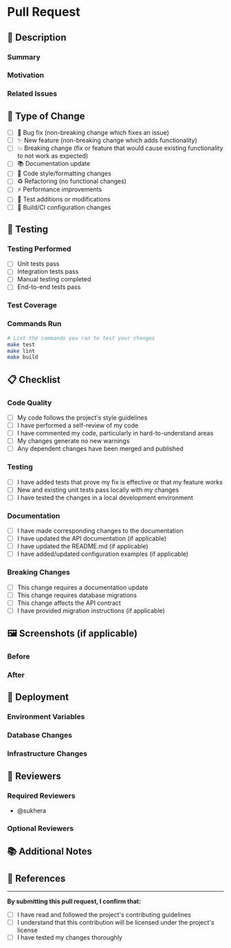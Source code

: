 # Pull Request

## 📝 Description

### Summary
<!-- Provide a brief summary of the changes -->

### Motivation
<!-- Why are these changes needed? What problem do they solve? -->

### Related Issues
<!-- Link to any related issues using "Fixes #123" or "Closes #123" -->

## 🔄 Type of Change

- [ ] 🐛 Bug fix (non-breaking change which fixes an issue)
- [ ] ✨ New feature (non-breaking change which adds functionality)
- [ ] 💥 Breaking change (fix or feature that would cause existing functionality to not work as expected)
- [ ] 📚 Documentation update
- [ ] 🎨 Code style/formatting changes
- [ ] ♻️ Refactoring (no functional changes)
- [ ] ⚡ Performance improvements
- [ ] 🧪 Test additions or modifications
- [ ] 🔧 Build/CI configuration changes

## 🧪 Testing

### Testing Performed
- [ ] Unit tests pass
- [ ] Integration tests pass
- [ ] Manual testing completed
- [ ] End-to-end tests pass

### Test Coverage
<!-- Describe what areas were tested and how -->

### Commands Run
```bash
# List the commands you ran to test your changes
make test
make lint
make build
```

## 📋 Checklist

### Code Quality
- [ ] My code follows the project's style guidelines
- [ ] I have performed a self-review of my code
- [ ] I have commented my code, particularly in hard-to-understand areas
- [ ] My changes generate no new warnings
- [ ] Any dependent changes have been merged and published

### Testing
- [ ] I have added tests that prove my fix is effective or that my feature works
- [ ] New and existing unit tests pass locally with my changes
- [ ] I have tested the changes in a local development environment

### Documentation
- [ ] I have made corresponding changes to the documentation
- [ ] I have updated the API documentation (if applicable)
- [ ] I have updated the README.md (if applicable)
- [ ] I have added/updated configuration examples (if applicable)

### Breaking Changes
- [ ] This change requires a documentation update
- [ ] This change requires database migrations
- [ ] This change affects the API contract
- [ ] I have provided migration instructions (if applicable)

## 🖼️ Screenshots (if applicable)

### Before
<!-- Screenshots of the current behavior -->

### After
<!-- Screenshots of the new behavior -->

## 🚀 Deployment

### Environment Variables
<!-- List any new environment variables or configuration changes -->

### Database Changes
<!-- Describe any database schema changes or migrations needed -->

### Infrastructure Changes
<!-- Describe any infrastructure or deployment changes needed -->

## 👥 Reviewers

### Required Reviewers
- @sukhera

### Optional Reviewers
<!-- Tag any additional reviewers who might be interested -->

## 📚 Additional Notes

<!-- Any additional information that reviewers should know -->

## 🔗 References

<!-- Links to external documentation, RFCs, or other relevant resources -->

---

**By submitting this pull request, I confirm that:**
- [ ] I have read and followed the project's contributing guidelines
- [ ] I understand that this contribution will be licensed under the project's license
- [ ] I have tested my changes thoroughly